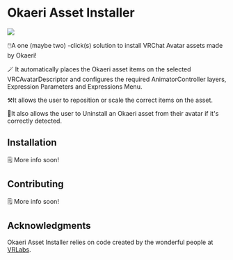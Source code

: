 # Okaeri Asset Installer
<img src="https://img.shields.io/badge/latest%20version-1.0.5-%23fdd2ed"/>

🖱️A one (maybe two) -click(s) solution to install VRChat Avatar assets made by Okaeri!

🪄 It automatically places the Okaeri asset items on the selected VRCAvatarDescriptor and configures the required AnimatorController layers, Expression Parameters and Expressions Menu.

⚒️It allows the user to reposition or scale the correct items on the asset.

🚮It also allows the user to Uninstall an Okaeri asset from their avatar if it's correctly detected.

## Installation
🗒️ More info soon!

## Contributing
🗒️ More info soon!

## Acknowledgments
Okaeri Asset Installer relies on code created by the wonderful people at [VRLabs](https://github.com/VRLabs).
